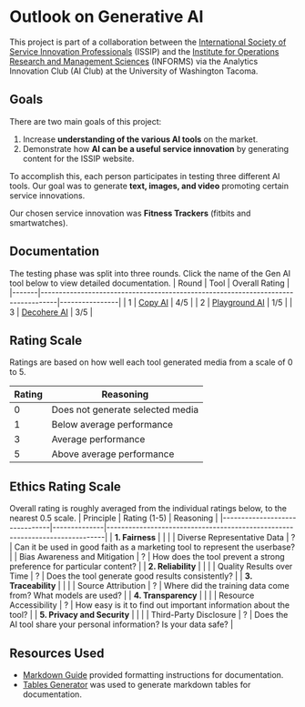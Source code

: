 # Outlook on Generative AI

This project is part of a collaboration between the [International Society of Service Innovation Professionals](https://www.issip.org) (ISSIP) and the [Institute for Operations Research and Management Sciences](https://www.informs.org/) (INFORMS) via the Analytics Innovation Club (AI Club) at the University of Washington Tacoma.

## Goals
There are two main goals of this project:
1. Increase **understanding of the various AI tools** on the market.
2. Demonstrate how **AI can be a useful service innovation** by generating content for the ISSIP website.

To accomplish this, each person participates in testing three different AI tools. Our goal was to generate **text, images, and video** promoting certain service innovations. 

Our chosen service innovation was **Fitness Trackers** (fitbits and smartwatches).

## Documentation
The testing phase was split into three rounds. Click the name of the Gen AI tool below to view detailed documentation. 
| Round | Tool                                                                             | Overall Rating |
|-------|----------------------------------------------------------------------------------|----------------|
| 1     |  [Copy AI](https://github.com/Aaron-Thai/GenAI/blob/main/CopyAI.md)              | 4/5            |
| 2     |  [Playground AI](https://github.com/Aaron-Thai/GenAI/blob/main/PlaygroundAI.md)  | 1/5            |
| 3     |  [Decohere AI](https://github.com/Aaron-Thai/GenAI/blob/main/DecohereAI.md)      | 3/5            |


## Rating Scale
Ratings are based on how well each tool generated media from a scale of 0 to 5. 

| Rating | Reasoning                        |
|--------|----------------------------------|
| 0      | Does not generate selected media |
| 1      | Below average performance        |
| 3      | Average performance              |
| 5      | Above average performance        |

## Ethics Rating Scale
Overall rating is roughly averaged from the individual ratings below, to the nearest 0.5 scale.
| Principle                     | Rating (1-5) | Reasoning                                                                   |
|-------------------------------|--------------|-----------------------------------------------------------------------------|
| **1. Fairness**               |              |                                                                             |
| Diverse Representative Data   | ?            | Can it be used in good faith as a marketing tool to represent the userbase? |
| Bias Awareness and Mitigation | ?            | How does the tool prevent a strong preference for particular content?       |
| **2. Reliability**            |              |                                                                             |
| Quality Results over Time     | ?            | Does the tool generate good results consistently?                           |
| **3. Traceability**           |              |                                                                             |
| Source Attribution            | ?            | Where did the training data come from? What models are used?                |
| **4. Transparency**           |              |                                                                             |
| Resource Accessibility        | ?            | How easy is it to find out important information about the tool?            |
| **5. Privacy and Security**   |              |                                                                             |
| Third-Party Disclosure        | ?            | Does the AI tool share your personal information? Is your data safe?        |

## Resources Used
* [Markdown Guide](https://www.markdownguide.org/basic-syntax/) provided formatting instructions for documentation.
* [Tables Generator](https://www.tablesgenerator.com/markdown_tables) was used to generate markdown tables for documentation.